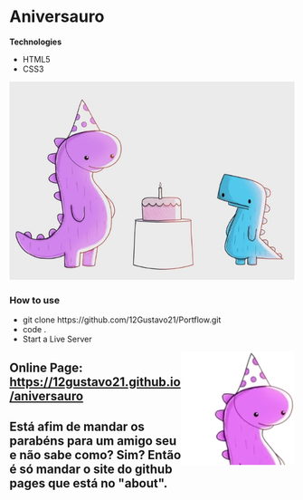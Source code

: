 # Aniversauro

**Technologies**

+ HTML5
+ CSS3

<div align="center">
 <img src="assets/Aniversauro.jpg" alt="Aniversauro"/>
</div>

### How to use
 <div>
  <ul align="left">
   <li>git clone <a>https://github.com/12Gustavo21/Portflow.git</a></li>
   <li>code .</li>
   <li>Start a Live Server</li>
  </ul>
  <img src="assets/Coitadossauro-icon.webp" alt="Icon" width="200" height="200" align="right" />
 </div>
 
 ## Online Page: https://12gustavo21.github.io/aniversauro
 
 ## Está afim de mandar os parabéns para um amigo seu e não sabe como? Sim? Então é só mandar o site do github pages que está no "about".
